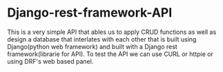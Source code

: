 # Django-rest-framework-API

This is a very simple API that ables us to apply CRUD functions as well as design a database that interlates with each other that is built using Django(python web framework) and built with a Django rest framework(librarie for API).
To test the API we can use CURL or httpie or using DRF's web based panel.
